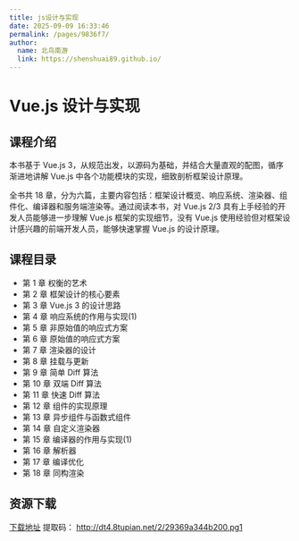 ```yaml
---
title: js设计与实现
date: 2025-09-09 16:33:46
permalink: /pages/9836f7/
author: 
  name: 北鸟南游
  link: https://shenshuai89.github.io/
---
```

# Vue.js 设计与实现

## 课程介绍
本书基于 Vue.js 3，从规范出发，以源码为基础，并结合大量直观的配图，循序渐进地讲解 Vue.js 中各个功能模块的实现，细致剖析框架设计原理。

全书共 18 章，分为六篇，主要内容包括：框架设计概览、响应系统、渲染器、组件化、编译器和服务端渲染等。通过阅读本书，对 Vue.js 2/3 具有上手经验的开发人员能够进一步理解 Vue.js 框架的实现细节，没有 Vue.js 使用经验但对框架设计感兴趣的前端开发人员，能够快速掌握 Vue.js 的设计原理。

## 课程目录
- 第 1 章 权衡的艺术
- 第 2 章 框架设计的核心要素
- 第 3 章 Vue.js 3 的设计思路
- 第 4 章 响应系统的作用与实现(1)
- 第 5 章 非原始值的响应式方案
- 第 6 章 原始值的响应式方案
- 第 7 章 渲染器的设计
- 第 8 章 挂载与更新
- 第 9 章 简单 Diff 算法
- 第 10 章 双端 Diff 算法
- 第 11 章 快速 Diff 算法
- 第 12 章 组件的实现原理
- 第 13 章 异步组件与函数式组件
- 第 14 章 自定义渲染器
- 第 15 章 编译器的作用与实现(1)
- 第 16 章 解析器
- 第 17 章 编译优化
- 第 18 章 同构渲染

## 资源下载
[下载地址](https://pan.baidu.com/s/1diDhojavi5lgomUmKzIymA) 提取码： http://dt4.8tupian.net/2/29369a344b200.pg1